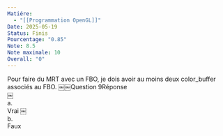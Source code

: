 ```yaml
---
Matiére:
  - "[[Programmation OpenGL]]"
Date: 2025-05-19
Status: Finis
Pourcentage: "0.85"
Note: 8.5
Note maximale: 10
Overall: "0"
---
```

Pour faire du MRT avec un FBO, je dois avoir au moins deux color_buffer associés au FBO.
￼￼Question 9Réponse  
￼  
a.  
Vrai
￼  
b.  
Faux